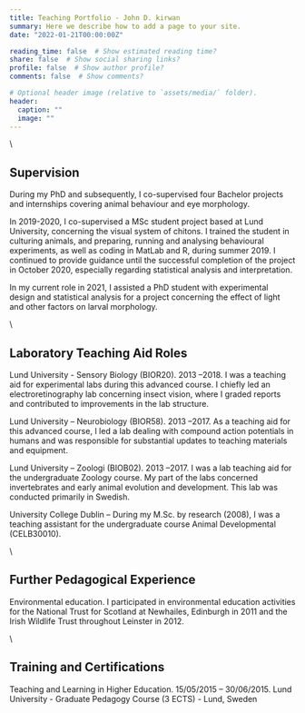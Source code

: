 ```yaml
---
title: Teaching Portfolio - John D. kirwan
summary: Here we describe how to add a page to your site.
date: "2022-01-21T00:00:00Z"

reading_time: false  # Show estimated reading time?
share: false  # Show social sharing links?
profile: false  # Show author profile?
comments: false  # Show comments?

# Optional header image (relative to `assets/media/` folder).
header:
  caption: ""
  image: ""
---
```

\
## Supervision

During my PhD and subsequently, I co-supervised four Bachelor projects and internships covering animal behaviour and eye morphology.

In 2019-2020, I co-supervised a MSc student project based at Lund University, concerning the visual system of chitons. I trained the student in culturing animals, and preparing, running and analysing behavioural experiments, as well as coding in MatLab and R, during summer 2019. I continued to provide guidance until the successful completion of the project in October 2020, especially regarding statistical analysis and interpretation.

In my current role in 2021, I assisted a PhD student with experimental design and statistical analysis for a project concerning the effect of light and other factors on larval morphology.

\
## Laboratory Teaching Aid Roles

Lund University - Sensory Biology (BIOR20). 2013 –2018. I was a teaching aid for experimental labs during this advanced course. I chiefly led an electroretinography lab concerning insect vision, where I graded reports and contributed to improvements in the lab structure.

Lund University – Neurobiology (BIOR58). 2013 –2017. As a teaching aid for this advanced course, I led a lab dealing with compound action potentials in humans and was responsible for substantial updates to teaching materials and equipment.

Lund University – Zoologi (BIOB02). 2013 –2017. I was a lab teaching aid for the undergraduate Zoology course. My part of the labs concerned invertebrates and early animal evolution and development. This lab was conducted primarily in Swedish.

University College Dublin – During my M.Sc. by research (2008), I was a teaching assistant for the undergraduate course Animal Developmental (CELB30010).

\
## Further Pedagogical Experience

Environmental education. I participated in environmental education activities for the National Trust for Scotland at Newhailes, Edinburgh in 2011 and the Irish Wildlife Trust throughout Leinster in 2012.

\
## Training and Certifications

Teaching and Learning in Higher Education. 15/05/2015 – 30/06/2015. Lund University - Graduate Pedagogy Course (3 ECTS) - Lund, Sweden
